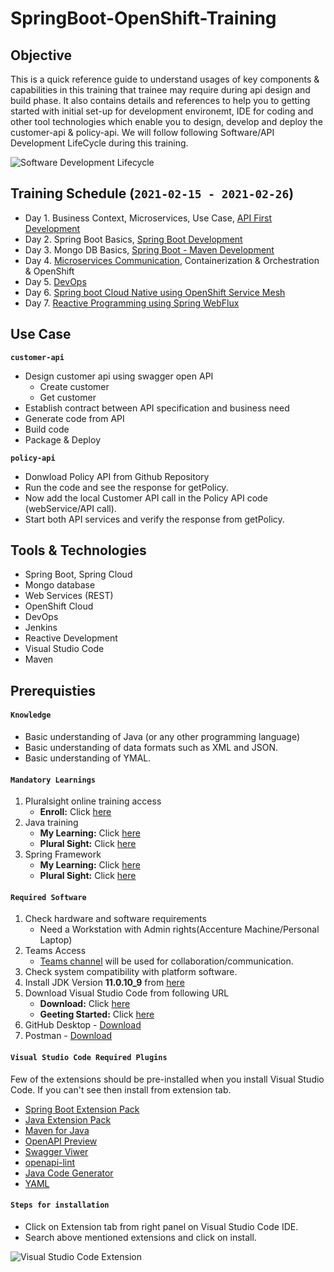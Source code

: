 # SpringBoot-OpenShift-Training

## Objective
This is a quick reference guide to understand usages of key components & capabilities in this training that trainee may require during api design and build phase. It also contains details and references to help you to getting started with initial set-up for development environemt, IDE for coding and other tool technologies which enable you to design, develop and deploy the customer-api & policy-api. We will follow following Software/API Development LifeCycle during this training.

![Software Development Lifecycle](https://github.com/acc-trainings/SpringBoot-OpenShift-Training/blob/main/img/sdlc.png?raw=true)


## Training Schedule (**`2021-02-15 - 2021-02-26`**)
* Day 1. Business Context, Microservices, Use Case, [API First Development](https://github.com/acc-trainings/SpringBoot-OpenShift-Training/tree/1.api-first-development)
* Day 2. Spring Boot Basics, [Spring Boot Development](https://github.com/acc-trainings/SpringBoot-OpenShift-Training/tree/2.spring-api-development)
* Day 3. Mongo DB Basics, [Spring Boot - Maven Development](https://github.com/acc-trainings/SpringBoot-OpenShift-Training/tree/3.spring-mongodb-development)
* Day 4. [Microservices Communication](https://github.com/acc-trainings/SpringBoot-OpenShift-Training/tree/4.microservices-communication), Containerization & Orchestration & OpenShift 
* Day 5. [DevOps](https://github.com/acc-trainings/SpringBoot-OpenShift-Training/tree/5.DevOps-CICD)
* Day 6. [Spring boot Cloud Native using OpenShift Service Mesh](https://github.com/acc-trainings/SpringBoot-OpenShift-Training/tree/6.service-mesh)
* Day 7. [Reactive Programming using Spring WebFlux](https://github.com/acc-trainings/SpringBoot-OpenShift-Training/tree/7.Reactive-Programming)

## Use Case
**`customer-api`**
* Design customer api using swagger open API
   * Create customer
   * Get customer
* Establish contract between API specification and business need
* Generate code from API
* Build code
* Package & Deploy

**`policy-api`**
* Donwload Policy API from Github Repository
* Run the code and see the response for getPolicy.
* Now add the local Customer API call in the Policy API code (webService/API call).
* Start both API services and verify the response from getPolicy.

## Tools & Technologies
* Spring Boot, Spring Cloud
* Mongo database
* Web Services (REST)
* OpenShift Cloud
* DevOps
* Jenkins
* Reactive Development
* Visual Studio Code
* Maven

## Prerequisties

#### **`Knowledge`**
* Basic understanding of Java (or any other programming language)
* Basic understanding of data formats such as XML and JSON.
* Basic understanding of YMAL.

#### **`Mandatory Learnings`**
1.	Pluralsight online training access
    * **Enroll:** Click [here](https://mylearning.accenture.com/mylearningui/learner/coursedetail/1648947)
2. Java training
    * **My Learning:** Click [here](https://mylearning.accenture.com/mylearningui/learner/coursedetail/1752600)
    * **Plural Sight:** Click [here](https://app.pluralsight.com/channels/details/54ceb573-56a9-4c5a-85f8-e72514c46fb0)
3. Spring Framework
    * **My Learning:** Click [here](https://mylearning.accenture.com/mylearningui/learner/coursedetail/1752592)
    * **Plural Sight:** Click [here](https://app.pluralsight.com/channels/details/6d5e513e-fbc3-4818-a60b-3d14f82035b7)
    
#### **`Required Software`**
1.	Check hardware and software requirements
    * Need a Workstation with Admin rights(Accenture Machine/Personal Laptop)
2.	Teams Access
    * [Teams channel](https://teams.microsoft.com/l/team/19%3a812369d073a741c3a3ccbba976f3697f%40thread.tacv2/conversations?groupId=f9510dd1-3e7e-40c1-bbaf-6fe8dc467c40&tenantId=e0793d39-0939-496d-b129-198edd916feb) will be used for collaboration/communication.    
3.	Check system compatibility with platform software.
4.	Install JDK Version **11.0.10_9** from [here](https://github.com/AdoptOpenJDK/openjdk11-binaries/releases/download/jdk-11.0.10+9/OpenJDK11U-dk_x64_mac_hotspot_11.0.10_9.pkg)
5.	Download Visual Studio Code from following URL
    * **Download:** Click [here](https://code.visualstudio.com/Download) 
    * **Geeting Started:** Click [here](https://code.visualstudio.com/docs/java/java-spring-boot)
6.	GitHub Desktop - [Download](https://desktop.github.com/)    
7.  Postman - [Download](https://www.postman.com/downloads/)
    
#### **`Visual Studio Code Required Plugins`**
Few of the extensions should be pre-installed when you install Visual Studio Code. If you can't see then install from extension tab.
* [Spring Boot Extension Pack](https://marketplace.visualstudio.com/items?itemName=Pivotal.vscode-boot-dev-pack)
* [Java Extension Pack](https://marketplace.visualstudio.com/items?itemName=vscjava.vscode-java-pack)
* [Maven for Java](https://marketplace.visualstudio.com/items?itemName=vscjava.vscode-maven)
* [OpenAPI Preview](https://marketplace.visualstudio.com/items?itemName=zoellner.openapi-preview)
* [Swagger Viwer](https://marketplace.visualstudio.com/items?itemName=Arjun.swagger-viewer)
* [openapi-lint](https://marketplace.visualstudio.com/items?itemName=mermade.openapi-lint)
* [Java Code Generator](https://marketplace.visualstudio.com/items?itemName=sohibe.java-generate-setters-getters)
* [YAML](https://marketplace.visualstudio.com/items?itemName=redhat.vscode-yaml)

#### **`Steps for installation`**
* Click on Extension tab from right panel on Visual Studio Code IDE.
* Search above mentioned extensions and click on install.

![Visual Studio Code Extension](https://github.com/acc-trainings/SpringBoot-OpenShift-Training/blob/main/img/vscode_extension.png?raw=true)

